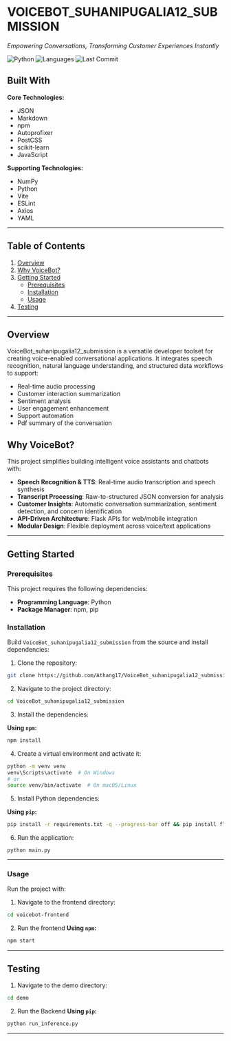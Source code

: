 # VOICEBOT_SUHANIPUGALIA12_SUBMISSION

*Empowering Conversations, Transforming Customer Experiences Instantly*

![Python](https://img.shields.io/badge/python-99.1%25-blue)
![Languages](https://img.shields.io/badge/languages-8-yellowgreen)
![Last Commit](https://img.shields.io/badge/last_commit-today-brightgreen)

## Built With

**Core Technologies:**
- JSON
- Markdown
- npm
- Autoprofixer
- PostCSS
- scikit-learn
- JavaScript

**Supporting Technologies:**
- NumPy
- Python
- Vite
- ESLint
- Axios
- YAML

---

## Table of Contents
1. [Overview](#overview)
2. [Why VoiceBot?](#why-voicebot)
3. [Getting Started](#getting-started)
   - [Prerequisites](#prerequisites)
   - [Installation](#installation)
   - [Usage](#usage)
4. [Testing](#testing)

---

## Overview

VoiceBot_suhanipugalia12_submission is a versatile developer toolset for creating voice-enabled conversational applications. It integrates speech recognition, natural language understanding, and structured data workflows to support:
- Real-time audio processing
- Customer interaction summarization
- Sentiment analysis
- User engagement enhancement
- Support automation
- Pdf summary of the conversation

## Why VoiceBot?

This project simplifies building intelligent voice assistants and chatbots with:

- **Speech Recognition & TTS**: Real-time audio transcription and speech synthesis
- **Transcript Processing**: Raw-to-structured JSON conversion for analysis
- **Customer Insights**: Automatic conversation summarization, sentiment detection, and concern identification
- **API-Driven Architecture**: Flask APIs for web/mobile integration
- **Modular Design**: Flexible deployment across voice/text applications

---

## Getting Started

### Prerequisites
This project requires the following dependencies:
- **Programming Language**: Python
- **Package Manager**: npm, pip

### Installation

Build `VoiceBot_suhanipugalia12_submission` from the source and install dependencies:

1. Clone the repository:
```bash
git clone https://github.com/Athang17/VoiceBot_suhanipugalia12_submission
```

2. Navigate to the project directory:
```bash
cd VoiceBot_suhanipugalia12_submission
```

3. Install the dependencies:

**Using `npm`:**
```bash
npm install
```

4. Create a virtual environment and activate it:
```bash
python -m venv venv
venv\Scripts\activate  # On Windows
# or
source venv/bin/activate  # On macOS/Linux
```

5. Install Python dependencies:

**Using `pip`:**
```bash
pip install -r requirements.txt -q --progress-bar off && pip install flask flask_cors pydub vosk openai tiktoken
```

6. Run the application:
```
python main.py
```
---

### Usage

Run the project with:

1. Navigate to the frontend directory:
```bash
cd voicebot-frontend
```

2. Run the frontend
**Using `npm`:**
```bash
npm start
```



---

## Testing


1. Navigate to the demo directory:
```bash
cd demo
```

2. Run the Backend
**Using `pip`:**
```bash
python run_inference.py 
```

---
